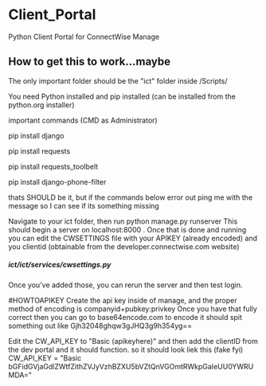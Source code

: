 # Client_Portal
Python Client Portal for ConnectWise Manage



## How to get this to work...maybe

The only important  folder should be the  "ict" folder inside  /Scripts/

You need Python installed and pip installed (can be installed from the python.org installer)

important commands (CMD as Administrator)

pip install django

pip install requests

pip install requests_toolbelt

pip install django-phone-filter

thats SHOULD be it, but if the  commands below error out ping me with the message so I can  see if its something missing

Navigate to your ict folder, then run  python manage.py runserver  This should begin a server on localhost:8000 .  Once that is done and running you can edit the  CWSETTINGS file with  your APIKEY (already encoded) and you clientid  (obtainable from the developer.connectwise.com website)

##### ict/ict/services/cwsettings.py

Once you've added those, you can rerun  the server and then test login.


#HOWTOAPIKEY
Create the api key inside of manage, and the proper method of encoding is companyid+pubkey:privkey  Once you have that fully correct then you can go to base64encode.com  to encode it should spit something out like Gjh32048ghqw3gJHQ3g9h354yg==

Edit the CW_API_KEY to "Basic (apikeyhere)" and then add the clientID from the dev portal and it should function.  so it should look liek this (fake fyi)
CW_API_KEY = "Basic bGFidGVjaGdlZWtfZithZVJyVzhBZXU5bVZtQnVGOmtRWkpGaIeUU0YWRUMDA="
